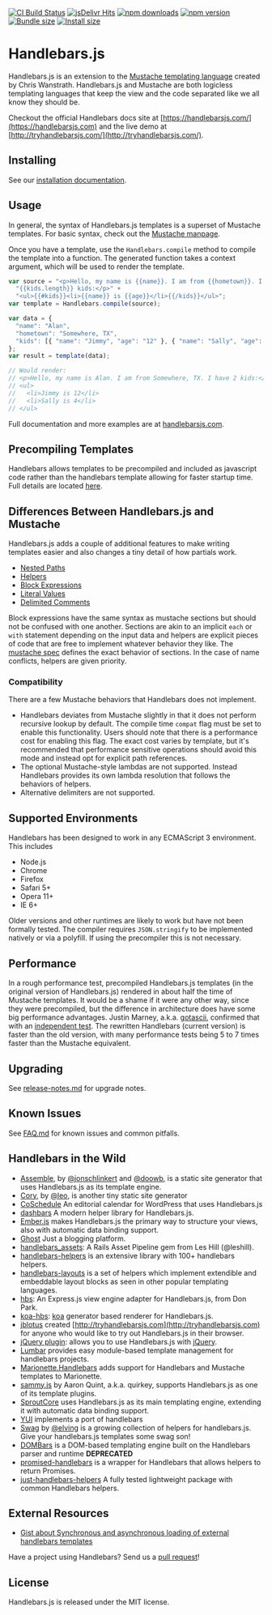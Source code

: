 [![CI Build Status](https://github.com/handlebars-lang/handlebars.js/actions/workflows/ci.yml/badge.svg)](https://github.com/handlebars-lang/handlebars.js/actions/workflows/ci.yml)
[![jsDelivr Hits](https://data.jsdelivr.com/v1/package/npm/handlebars/badge?style=rounded)](https://www.jsdelivr.com/package/npm/handlebars)
[![npm downloads](https://badgen.net/npm/dm/handlebars)](https://www.npmjs.com/package/handlebars)
[![npm version](https://badgen.net/npm/v/handlebars)](https://www.npmjs.com/package/handlebars)
[![Bundle size](https://badgen.net/bundlephobia/minzip/handlebars?label=minified%20%2B%20gzipped)](https://bundlephobia.com/package/handlebars)
[![Install size](https://packagephobia.com/badge?p=handlebars)](https://packagephobia.com/result?p=handlebars)

# Handlebars.js

Handlebars.js is an extension to the
[Mustache templating language](https://mustache.github.io/) created by Chris
Wanstrath. Handlebars.js and Mustache are both logicless templating languages
that keep the view and the code separated like we all know they should be.

Checkout the official Handlebars docs site at
[https://handlebarsjs.com/](https://handlebarsjs.com) and the live demo at
[http://tryhandlebarsjs.com/](http://tryhandlebarsjs.com/).

## Installing

See our [installation documentation](https://handlebarsjs.com/installation/).

## Usage

In general, the syntax of Handlebars.js templates is a superset of Mustache
templates. For basic syntax, check out the
[Mustache manpage](https://mustache.github.io/mustache.5.html).

Once you have a template, use the `Handlebars.compile` method to compile the
template into a function. The generated function takes a context argument, which
will be used to render the template.

```js
var source = "<p>Hello, my name is {{name}}. I am from {{hometown}}. I have " +
  "{{kids.length}} kids:</p>" +
  "<ul>{{#kids}}<li>{{name}} is {{age}}</li>{{/kids}}</ul>";
var template = Handlebars.compile(source);

var data = {
  "name": "Alan",
  "hometown": "Somewhere, TX",
  "kids": [{ "name": "Jimmy", "age": "12" }, { "name": "Sally", "age": "4" }],
};
var result = template(data);

// Would render:
// <p>Hello, my name is Alan. I am from Somewhere, TX. I have 2 kids:</p>
// <ul>
//   <li>Jimmy is 12</li>
//   <li>Sally is 4</li>
// </ul>
```

Full documentation and more examples are at
[handlebarsjs.com](https://handlebarsjs.com/).

## Precompiling Templates

Handlebars allows templates to be precompiled and included as javascript code
rather than the handlebars template allowing for faster startup time. Full
details are located
[here](https://handlebarsjs.com/installation/precompilation.html).

## Differences Between Handlebars.js and Mustache

Handlebars.js adds a couple of additional features to make writing templates
easier and also changes a tiny detail of how partials work.

- [Nested Paths](https://handlebarsjs.com/guide/expressions.html#path-expressions)
- [Helpers](https://handlebarsjs.com/guide/expressions.html#helpers)
- [Block Expressions](https://handlebarsjs.com/guide/block-helpers.html#basic-blocks)
- [Literal Values](https://handlebarsjs.com/guide/expressions.html#literal-segments)
- [Delimited Comments](https://handlebarsjs.com/guide/#template-comments)

Block expressions have the same syntax as mustache sections but should not be
confused with one another. Sections are akin to an implicit `each` or `with`
statement depending on the input data and helpers are explicit pieces of code
that are free to implement whatever behavior they like. The
[mustache spec](https://mustache.github.io/mustache.5.html) defines the exact
behavior of sections. In the case of name conflicts, helpers are given priority.

### Compatibility

There are a few Mustache behaviors that Handlebars does not implement.

- Handlebars deviates from Mustache slightly in that it does not perform
  recursive lookup by default. The compile time `compat` flag must be set to
  enable this functionality. Users should note that there is a performance cost
  for enabling this flag. The exact cost varies by template, but it's
  recommended that performance sensitive operations should avoid this mode and
  instead opt for explicit path references.
- The optional Mustache-style lambdas are not supported. Instead Handlebars
  provides its own lambda resolution that follows the behaviors of helpers.
- Alternative delimiters are not supported.

## Supported Environments

Handlebars has been designed to work in any ECMAScript 3 environment. This
includes

- Node.js
- Chrome
- Firefox
- Safari 5+
- Opera 11+
- IE 6+

Older versions and other runtimes are likely to work but have not been formally
tested. The compiler requires `JSON.stringify` to be implemented natively or via
a polyfill. If using the precompiler this is not necessary.

## Performance

In a rough performance test, precompiled Handlebars.js templates (in the
original version of Handlebars.js) rendered in about half the time of Mustache
templates. It would be a shame if it were any other way, since they were
precompiled, but the difference in architecture does have some big performance
advantages. Justin Marney, a.k.a. [gotascii](http://github.com/gotascii),
confirmed that with an
[independent test](http://sorescode.com/2010/09/12/benchmarks.html). The
rewritten Handlebars (current version) is faster than the old version, with many
performance tests being 5 to 7 times faster than the Mustache equivalent.

## Upgrading

See
[release-notes.md](https://github.com/handlebars-lang/handlebars.js/blob/master/release-notes.md)
for upgrade notes.

## Known Issues

See
[FAQ.md](https://github.com/handlebars-lang/handlebars.js/blob/master/FAQ.md)
for known issues and common pitfalls.

## Handlebars in the Wild

- [Assemble](http://assemble.io), by
  [@jonschlinkert](https://github.com/jonschlinkert) and
  [@doowb](https://github.com/doowb), is a static site generator that uses
  Handlebars.js as its template engine.
- [Cory](https://github.com/leo/cory), by [@leo](https://github.com/leo), is
  another tiny static site generator
- [CoSchedule](http://coschedule.com) An editorial calendar for WordPress that
  uses Handlebars.js
- [dashbars](https://github.com/pismute/dashbars) A modern helper library for
  Handlebars.js.
- [Ember.js](http://www.emberjs.com) makes Handlebars.js the primary way to
  structure your views, also with automatic data binding support.
- [Ghost](https://ghost.org/) Just a blogging platform.
- [handlebars_assets](http://github.com/leshill/handlebars_assets): A Rails
  Asset Pipeline gem from Les Hill (@leshill).
- [handlebars-helpers](https://github.com/assemble/handlebars-helpers) is an
  extensive library with 100+ handlebars helpers.
- [handlebars-layouts](https://github.com/shannonmoeller/handlebars-layouts) is
  a set of helpers which implement extendible and embeddable layout blocks as
  seen in other popular templating languages.
- [hbs](http://github.com/donpark/hbs): An Express.js view engine adapter for
  Handlebars.js, from Don Park.
- [koa-hbs](https://github.com/jwilm/koa-hbs):
  [koa](https://github.com/koajs/koa) generator based renderer for
  Handlebars.js.
- [jblotus](http://github.com/jblotus) created
  [http://tryhandlebarsjs.com](http://tryhandlebarsjs.com) for anyone who would
  like to try out Handlebars.js in their browser.
- [jQuery plugin](http://71104.github.io/jquery-handlebars/): allows you to use
  Handlebars.js with [jQuery](http://jquery.com/).
- [Lumbar](http://walmartlabs.github.io/lumbar) provides easy module-based
  template management for handlebars projects.
- [Marionette.Handlebars](https://github.com/hashchange/marionette.handlebars)
  adds support for Handlebars and Mustache templates to Marionette.
- [sammy.js](http://github.com/quirkey/sammy) by Aaron Quint, a.k.a. quirkey,
  supports Handlebars.js as one of its template plugins.
- [SproutCore](http://www.sproutcore.com) uses Handlebars.js as its main
  templating engine, extending it with automatic data binding support.
- [YUI](http://yuilibrary.com/yui/docs/handlebars/) implements a port of
  handlebars
- [Swag](https://github.com/elving/swag) by [@elving](https://github.com/elving)
  is a growing collection of helpers for handlebars.js. Give your handlebars.js
  templates some swag son!
- [DOMBars](https://github.com/blakeembrey/dombars) is a DOM-based templating
  engine built on the Handlebars parser and runtime **DEPRECATED**
- [promised-handlebars](https://github.com/nknapp/promised-handlebars) is a
  wrapper for Handlebars that allows helpers to return Promises.
- [just-handlebars-helpers](https://github.com/leapfrogtechnology/just-handlebars-helpers)
  A fully tested lightweight package with common Handlebars helpers.

## External Resources

- [Gist about Synchronous and asynchronous loading of external handlebars templates](https://gist.github.com/2287070)

Have a project using Handlebars? Send us a [pull request][pull-request]!

## License

Handlebars.js is released under the MIT license.

[pull-request]: https://github.com/handlebars-lang/handlebars.js/pull/new/master

